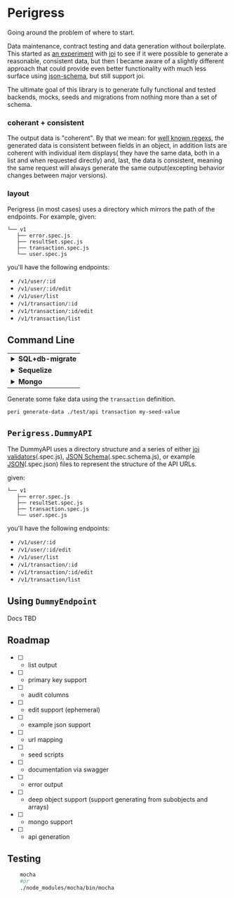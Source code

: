 Perigress
=========

Going around the problem of where to start.

Data maintenance, contract testing and data generation without boilerplate. This started as [an experiment](https://github.com/khrome/joinerator) with [joi](https://joi.dev/) to see if it were possible to generate a reasonable, consistent data, but then I became aware of a slightly different approach that could provide even better functionality with much less surface using [json-schema](https://json-schema.org/), but still support joi.

The ultimate goal of this library is to generate fully functional and tested backends, mocks, seeds and migrations from nothing more than a set of schema.

### coherant + consistent

The output data is "coherent". By that we mean: for [well known regexs](https://www.npmjs.com/package/well-known-regex), the generated data is consistent between fields in an object, in addition lists are coherent with individual item displays( they have the same data, both in a list and when requested directly) and, last, the data is consistent, meaning the same request will always generate the same output(excepting behavior changes between major versions).

### layout

Perigress (in most cases) uses a directory which mirrors the path of the endpoints. For example, given:
```
└── v1
   ├── error.spec.js
   ├── resultSet.spec.js
   ├── transaction.spec.js
   └── user.spec.js
```

you'll have the following endpoints:

- `/v1/user/:id`
- `/v1/user/:id/edit`
- `/v1/user/list`
- `/v1/transaction/:id`
- `/v1/transaction/:id/edit`
- `/v1/transaction/list`


Command Line
------------

<table>
    <tr>
        <td><details><summary> <b>SQL+db-migrate</b> </summary><p>

let's assume you have a set of validators in `./data/validators`... here's how you might handle working with the data:

```bash
    # first configure db-migrate by setting up your `database.json` config
    peri generate-tables ./data/validators --sql > ./data/migrations/1647316034481982946-create-up.sql
    db-migrate up 1647316034481982946-create --sql-file
    cp -R ./data/validators ./.lastMigration

    # now forget about it until you change the data again, after which you run
    peri generate-migration ./data/validators ./.lastMigration --sql up > ./data/migrations/1647317213970350981-update-up.sql
    peri generate-migration ./data/validators ./.lastMigration --sql down > ./data/migrations/1647317213970350981-update-down.sql
    db-migrate up 1647317213970350981-update --sql-file
    # once you make the new migration, save the current state
    rm -Rf ./.lastMigration
    cp -R ./data/validators ./.lastMigration
```

</p></details></td></tr><tr>
<td><details><summary> <b>Sequelize</b> </summary><p>


let's assume you have a set of validators in `./data/validators`... here's how you might handle working with the data:

```bash
    # first configure db-migrate by setting up your `database.json` config
    peri generate-tables ./data/validators --sql > ./data/migrations/1647316034481982946-create-up.sql
    db-migrate up 1647316034481982946-create --sql-file
    cp -R ./data/validators ./.lastMigration

    # now forget about it until you change the data again, after which you run
    peri generate-migration ./data/validators ./.lastMigration --sql up > ./data/migrations/1647317213970350981-update-up.sql
    peri generate-migration ./data/validators ./.lastMigration --sql down > ./data/migrations/1647317213970350981-update-down.sql
    db-migrate up 1647317213970350981-update --sql-file
    # once you make the new migration, save the current state
    rm -Rf ./.lastMigration
    cp -R ./data/validators ./.lastMigration
```

</p></details></td></tr><tr>
<td><details><summary> <b>Mongo</b> </summary><p>


let's assume you have a set of validators in `./data/validators`... here's how you might handle working with the data:

```bash
    # TBD
```

</p></details></td></tr>
</table>


Generate some fake data using the `transaction` definition.

```bash
peri generate-data ./test/api transaction my-seed-value
```

`Perigress.DummyAPI`
--------------------

The DummyAPI uses a directory structure and a series of either [joi validators](https://joi.dev/)(.spec.js), [JSON Schema](https://json-schema.org/)(.spec.schema.js), or example [JSON](https://json.org/example.html)(.spec.json) files to represent the structure of the API URLs.

given:
```
└── v1
   ├── error.spec.js
   ├── resultSet.spec.js
   ├── transaction.spec.js
   └── user.spec.js
```

you'll have the following endpoints:

- `/v1/user/:id`
- `/v1/user/:id/edit`
- `/v1/user/list`
- `/v1/transaction/:id`
- `/v1/transaction/:id/edit`
- `/v1/transaction/list`


Using `DummyEndpoint`
--------------------

Docs TBD


Roadmap
-------

- [ ] - list output
- [ ] - primary key support
- [ ] - audit columns
- [ ] - edit support (ephemeral)
- [ ] - example json support
- [ ] - url mapping
- [ ] - seed scripts
- [ ] - documentation via swagger
- [ ] - error output
- [ ] - deep object support (support generating from subobjects and arrays)
- [ ] - mongo support
- [ ] - api generation


Testing
-------

```bash
    mocha
    #or
    ./node_modules/mocha/bin/mocha
```

